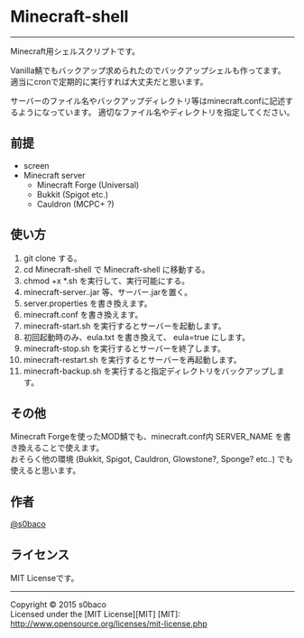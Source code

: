 # Minecraft-shell
-----
Minecraft用シェルスクリプトです。  

Vanilla鯖でもバックアップ求められたのでバックアップシェルも作ってます。  
適当にcronで定期的に実行すれば大丈夫だと思います。  

サーバーのファイル名やバックアップディレクトリ等はminecraft.confに記述するようになっています。
適切なファイル名やディレクトリを指定してください。

## 前提
* screen
* Minecraft server
  - Minecraft Forge (Universal)
  - Bukkit (Spigot etc.)
  - Cauldron (MCPC+ ?)

## 使い方
1. git clone する。
2. cd Minecraft-shell で Minecraft-shell に移動する。
3. chmod +x *.sh を実行して、実行可能にする。
4. minecraft-server.<version>.jar 等、サーバー.jarを置く。
5. server.properties を書き換えます。
5. minecraft.conf を書き換えます。
6. minecraft-start.sh を実行するとサーバーを起動します。
7. 初回起動時のみ、eula.txt を書き換えて、 eula=true にします。 
8. minecraft-stop.sh を実行するとサーバーを終了します。
9. minecraft-restart.sh を実行するとサーバーを再起動します。
10. minecraft-backup.sh を実行すると指定ディレクトリをバックアップします。

## その他
Minecraft Forgeを使ったMOD鯖でも、minecraft.conf内 SERVER_NAME を書き換えることで使えます。  
おそらく他の環境 (Bukkit, Spigot, Cauldron, Glowstone?, Sponge? etc..) でも使えると思います。

## 作者
[@s0baco](http://twitter.com/s0baco)

## ライセンス
MIT Licenseです。

-----
Copyright &copy; 2015 s0baco  
Licensed under the [MIT License][MIT]
[MIT]: http://www.opensource.org/licenses/mit-license.php
